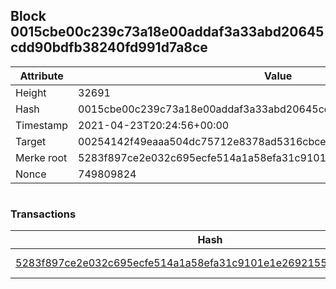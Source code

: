## Block 0015cbe00c239c73a18e00addaf3a33abd20645cdd90bdfb38240fd991d7a8ce

Attribute | Value
--- | ---
Height | 32691
Hash | 0015cbe00c239c73a18e00addaf3a33abd20645cdd90bdfb38240fd991d7a8ce
Timestamp | 2021-04-23T20:24:56+00:00
Target | 00254142f49eaaa504dc75712e8378ad5316cbcead634704b3734b6271167cc4
Merke root | 5283f897ce2e032c695ecfe514a1a58efa31c9101e1e269215568ac6f42dcb5e
Nonce | 749809824

```

```

### Transactions

Hash | Amount
--- | ---
[5283f897ce2e032c695ecfe514a1a58efa31c9101e1e269215568ac6f42dcb5e](5283f897ce2e032c695ecfe514a1a58efa31c9101e1e269215568ac6f42dcb5e.md) | 10.00000000 SKEPTI 
